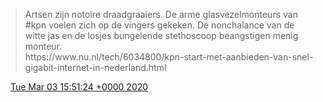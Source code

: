 > Artsen zijn notoire draadgraaiers\. De arme glasvezelmonteurs van \#kpn voelen zich op de vingers gekeken\. De nonchalance van de witte jas en de losjes bungelende stethoscoop beangstigen menig monteur\.  
>  https://www\.nu\.nl/tech/6034800/kpn\-start\-met\-aanbieden\-van\-snel\-gigabit\-internet\-in\-nederland\.html

<img src="../../media/tweet.ico" width="12" /> [Tue Mar 03 15:51:24 +0000 2020](https://twitter.com/DromerDenker/status/1234868988578062336)